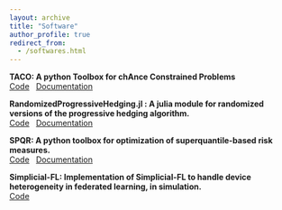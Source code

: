 ```yaml
---
layout: archive
title: "Software"
author_profile: true
redirect_from:
  - /softwares.html
---
```


**TACO: A python Toolbox for chAnce Constrained Problems**  
[Code](https://github.com/yassine-laguel/taco) &nbsp;
[Documentation](https://yassine-laguel.github.io/taco/index.html)

**RandomizedProgressiveHedging.jl : A julia module for randomized versions of the progressive hedging algorithm.**  
[Code](https://github.com/yassine-laguel/RandomizedProgressiveHedging.jl) &nbsp;
[Documentation](https://yassine-laguel.github.io/RandomizedProgressiveHedging.jl/stable/)

**SPQR: A python toolbox for optimization of superquantile-based risk measures.**  
[Code](https://github.com/yassine-laguel/spqr) &nbsp;
[Documentation](https://yassine-laguel.github.io/spqr/)

**Simplicial-FL: Implementation of Simplicial-FL to handle device heterogeneity in federated learning, in simulation.**  
[Code](https://github.com/krishnap25/simplicial-fl) &nbsp;


<!--
{% if author.googlescholar %}
  You can also find my articles on <u><a href="{{author.googlescholar}}">my Google Scholar profile</a>.</u>
{% endif %}

{% include base_path %}

{% for post in site.publications reversed %}
  {% include archive-single.html %}
{% endfor %} -->
